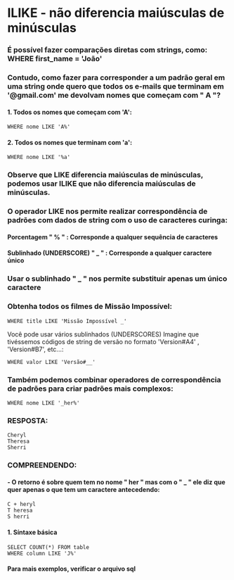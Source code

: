 # ILIKE - não diferencia maiúsculas de minúsculas
### É possível fazer comparações diretas com strings, como: WHERE first_name = 'João'
### Contudo, como fazer para corresponder a um padrão geral em uma string onde quero que todos os e-mails que terminam em '@gmail.com' me devolvam nomes que começam com " A "?
#### 1. Todos os nomes que começam com 'A':
````
WHERE nome LIKE 'A%'

````
#### 2. Todos os nomes que terminam com 'a':
````
WHERE nome LIKE '%a'
````
### Observe que LIKE diferencia maiúsculas de minúsculas, podemos usar ILIKE que não diferencia maiúsculas de minúsculas.
### O operador LIKE nos permite realizar correspondência de padrões com dados de string com o uso de caracteres curinga:
#### Porcentagem  " % " : Corresponde a qualquer sequência de caracteres
#### Sublinhado (UNDERSCORE) " _ " : Corresponde a qualquer caractere único
### Usar o sublinhado " _ " nos permite substituir apenas um único caractere
### Obtenha todos os filmes de Missão Impossível:
````
WHERE title LIKE 'Missão Impossível _'
````
Você pode usar vários sublinhados (UNDERSCORES)
Imagine que tivéssemos códigos de string de versão no formato 'Version#A4' , 'Version#B7', etc...:
````
WHERE valor LIKE 'Versão#__'
````
### Também podemos combinar operadores de correspondência de padrões para criar padrões mais complexos:
````
WHERE nome LIKE '_her%'
````
### RESPOSTA:
````
Cheryl 
Theresa
Sherri
````
### COMPREENDENDO:
#### - O retorno é sobre quem tem no nome " her " mas com o " _ " ele diz que quer apenas o que tem um caractere antecedendo:
````
C + heryl 
T heresa
S herri
````

#### 1. Síntaxe básica
````
SELECT COUNT(*) FROM table
WHERE column LIKE 'J%'
````
#### Para mais exemplos, verificar o arquivo sql
